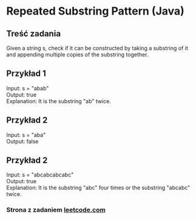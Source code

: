 # Repeated Substring Pattern (Java)

## Treść zadania
Given a string s, check if it can be constructed by taking a substring of it and appending multiple copies of the substring together.

## Przykład 1

Input: s = "abab" <br/>
Output: true <br/>
Explanation: It is the substring "ab" twice.

## Przykład 2

Input: s = "aba" <br/>
Output: false

## Przykład 2

Input: s = "abcabcabcabc" <br/>
Output: true <br/>
Explanation: It is the substring "abc" four times or the substring "abcabc" twice.

### Strona z zadaniem [leetcode.com](https://leetcode.com/problems/repeated-substring-pattern/description/)
